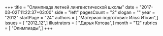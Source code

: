 +++
title = "Олимпиада летней лингвистической школы"
date = "2017-03-02T11:22:37+03:00"
side = "left"
pagesCount = "2"
slogan = ""
year = "2012"
startPage = "24"
authors = [ "Материал подготовил: Илья Иткин",]
issues = [ "2012_12",]
illustrators = [ "Дарья Котова",]
month = "12"
rubrics = [ "Олимпиады",]
+++
